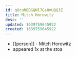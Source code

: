 ```yaml
---
id: q8cuhBBGQNl7Gs8mUQQ3Z
title: Mitch Horowitz
desc: ''
updated: 1639759645922
created: 1639759645922
---
```



- [[person]] - Mitch Horowitz
- appeared 1x at the stoa
